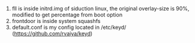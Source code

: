 1. fll is inside initrd.img of siduction linux, the original overlay-size is 90%, modified to get percentage from boot option<br>
2. frontdoor is inside system squashfs<br>
3. default.conf is my config located in /etc/keyd/ (https://github.com/rvaiya/keyd)<br>
